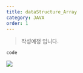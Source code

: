 ```yaml
---
title: dataStructure_Array
category: JAVA
order: 1
---
```

>작성예정 입니다.

~~~
code
~~~

![](//placehold.it/800x600)